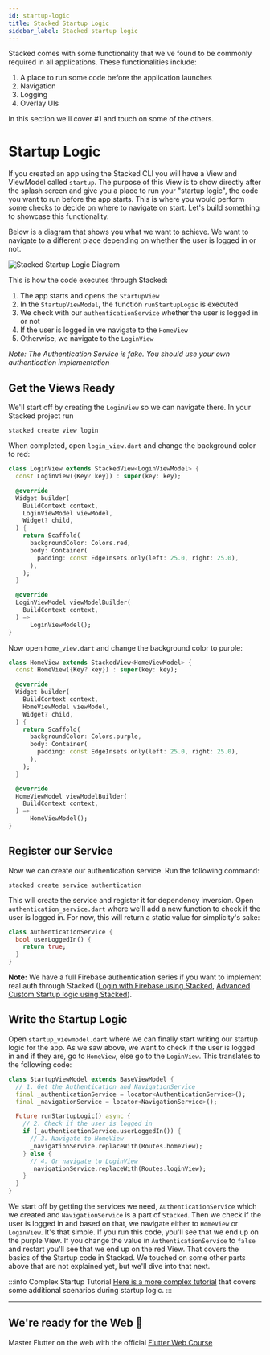 ```yaml
---
id: startup-logic
title: Stacked Startup Logic
sidebar_label: Stacked startup logic
---
```


Stacked comes with some functionality that we've found to be commonly required in all applications. These functionalities include:

1. A place to run some code before the application launches
2. Navigation
3. Logging
4. Overlay UIs

In this section we'll cover #1 and touch on some of the others.


# Startup Logic

If you created an app using the Stacked CLI you will have a View and ViewModel called `startup`. The purpose of this View is to show directly after the splash screen and give you a place to run your "startup logic", the code you want to run before the app starts. This is where you would perform some checks to decide on where to navigate on start. Let's build something to showcase this functionality.

Below is a diagram that shows you what we want to achieve. We want to navigate to a different place depending on whether the user is logged in or not.

![Stacked Startup Logic Diagram](/img/getting-started/02-startup-flow.png)

This is how the code executes through Stacked:

1. The app starts and opens the `StartupView`
2. In the `StartupViewModel`, the function `runStartupLogic` is executed
3. We check with our `authenticationService` whether the user is logged in or not
4. If the user is logged in we navigate to the `HomeView`
5. Otherwise, we navigate to the `LoginView`

_Note: The Authentication Service is fake. You should use your own authentication implementation_


## Get the Views Ready

We'll start off by creating the `LoginView` so we can navigate there. In your Stacked project run

```shell
stacked create view login
```

When completed, open `login_view.dart` and change the background color to red:

```dart
class LoginView extends StackedView<LoginViewModel> {
  const LoginView({Key? key}) : super(key: key);

  @override
  Widget builder(
    BuildContext context,
    LoginViewModel viewModel,
    Widget? child,
  ) {
    return Scaffold(
      backgroundColor: Colors.red,
      body: Container(
        padding: const EdgeInsets.only(left: 25.0, right: 25.0),
      ),
    );
  }

  @override
  LoginViewModel viewModelBuilder(
    BuildContext context,
  ) =>
      LoginViewModel();
}
```

Now open `home_view.dart` and change the background color to purple:

```dart
class HomeView extends StackedView<HomeViewModel> {
  const HomeView({Key? key}) : super(key: key);

  @override
  Widget builder(
    BuildContext context,
    HomeViewModel viewModel,
    Widget? child,
  ) {
    return Scaffold(
      backgroundColor: Colors.purple,
      body: Container(
        padding: const EdgeInsets.only(left: 25.0, right: 25.0),
      ),
    );
  }

  @override
  HomeViewModel viewModelBuilder(
    BuildContext context,
  ) =>
      HomeViewModel();
}
```


## Register our Service

Now we can create our authentication service. Run the following command:

```shell
stacked create service authentication
```

This will create the service and register it for dependency inversion. Open `authentication_service.dart` where we'll add a new function to check if the user is logged in. For now, this will return a static value for simplicity's sake:

```dart
class AuthenticationService {
  bool userLoggedIn() {
    return true;
  }
}
```

**Note:** We have a full Firebase authentication series if you want to implement real auth through Stacked ([Login with Firebase using Stacked](https://www.filledstacks.com/post/sign-in-with-google-or-apple-sign-in-using-flutter/), [Advanced Custom Startup logic using Stacked](https://www.filledstacks.com/post/practical-guide-to-unit-testing-in-flutter/#writing-a-unit-test)).


## Write the Startup Logic

Open `startup_viewmodel.dart` where we can finally start writing our startup logic for the app. As we saw above, we want to check if the user is logged in and if they are, go to `HomeView`, else go to the `LoginView`. This translates to the following code:

```dart
class StartupViewModel extends BaseViewModel {
  // 1. Get the Authentication and NavigationService
  final _authenticationService = locator<AuthenticationService>();
  final _navigationService = locator<NavigationService>();

  Future runStartupLogic() async {
    // 2. Check if the user is logged in
    if (_authenticationService.userLoggedIn()) {
      // 3. Navigate to HomeView
      _navigationService.replaceWith(Routes.homeView);
    } else {
      // 4. Or navigate to LoginView
      _navigationService.replaceWith(Routes.loginView);
    }
  }
}
```

We start off by getting the services we need, `AuthenticationService` which we created and `NavigationService` is a part of `Stacked`. Then we check if the user is logged in and based on that, we navigate either to `HomeView` or `LoginView`. It's that simple. If you run this code, you'll see that we end up on the purple View. If you change the value in `AuthenticationService` to `false` and restart you'll see that we end up on the red View. That covers the basics of the Startup code in Stacked. We touched on some other parts above that are not explained yet, but we'll dive into that next.

:::info Complex Startup Tutorial
[Here is a more complex tutorial](https://www.filledstacks.com/post/practical-guide-to-unit-testing-in-flutter/#writing-a-unit-test) that covers some additional scenarios during startup logic.
:::

---

## We're ready for the Web 🚀

Master Flutter on the web with the official [Flutter Web Course](https://masterflutterweb.carrd.co/)